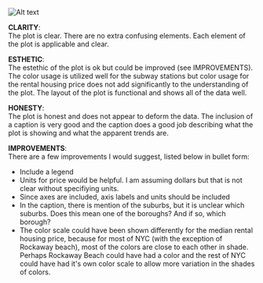 ![Alt text](../HW9_ti582/visualization.png)  


**CLARITY**:  
The plot is clear. There are no extra confusing elements. Each element of the plot is applicable and clear.

**ESTHETIC**:  
The estethic of the plot is ok but could be improved (see IMPROVEMENTS). The color usage is utilized well for the subway stations but color usage for the rental housing price does not add significantly to the understanding of the plot. The layout of the plot is functional and shows all of the data well.

**HONESTY**:  
The plot is honest and does not appear to deform the data. The inclusion of a caption is very good and the caption does a good job describing what the plot is showing and what the apparent trends are.

**IMPROVEMENTS**:  
There are a few improvements I would suggest, listed below in bullet form:
- Include a legend
- Units for price would be helpful. I am assuming dollars but that is not clear without specifiying units.
- Since axes are included, axis labels and units should be included
- In the caption, there is mention of the suburbs, but it is unclear which suburbs. Does this mean one of the boroughs? And if so, which borough?
- The color scale could have been shown differently for the median rental housing price, because for most of NYC (with the exception of Rockaway beach), most of the colors are close to each other in shade. Perhaps Rockaway Beach could have had a color and the rest of NYC could have had it's own color scale to allow more variation in the shades of colors. 